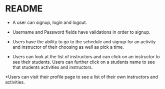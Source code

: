 # README

* A user can signup, login and logout.

* Username and Password fields have validations in order to signup.

* Users have the ability to go to the schedule and signup for an activity and instructor of their choosing as well as pick a time.

* Users can look at the list of instructors and can click on an instructor to see their students. Users can further click on a students name to see that students activities and instructors.

*Users can visit their profile page to see a list of their own instructors and activities.
